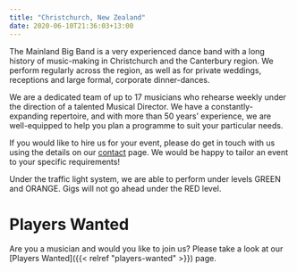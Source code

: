 ```yaml
---
title: "Christchurch, New Zealand"
date: 2020-06-10T21:36:03+13:00
---
```


The Mainland Big Band is a very experienced dance band with a long history of music-making in Christchurch and the Canterbury region. We perform regularly across the region, as well as for private weddings, receptions and large formal, corporate dinner-dances.

We are a dedicated team of up to 17 musicians who rehearse weekly under the direction of a talented Musical Director. We have a constantly-expanding repertoire, and with more than 50 years’ experience, we are well-equipped to help you plan a programme to suit your particular needs. 

If you would like to hire us for your event, please do get in touch with us using the details on our [contact](/contact) page</a>. We would be happy to tailor an event to your specific requirements!

Under the traffic light system, we are able to perform under levels GREEN and ORANGE. Gigs will not go ahead under the RED level.

# Players Wanted
Are you a musician and would you like to join us? Please take a look at our [Players Wanted]({{< relref "players-wanted" >}}) page.
